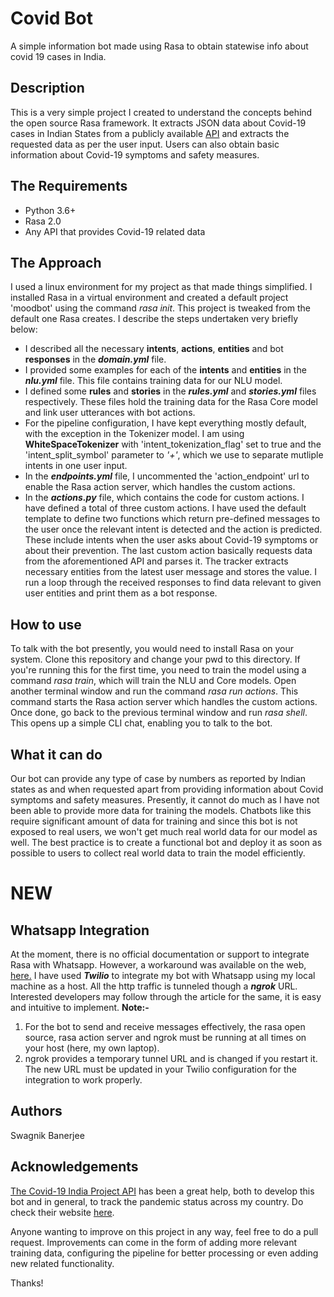 # Covid Bot
A simple information bot made using Rasa to obtain statewise info about covid 19 cases in India.

## Description
This is a very simple project I created to understand the concepts behind the open source Rasa framework. It extracts JSON data about Covid-19 cases in Indian States from a publicly available [API](https://api.covid19india.org/data.json) and extracts the requested data as per the user input.
Users can also obtain basic information about Covid-19 symptoms and safety measures.

## The Requirements
- Python 3.6+
- Rasa 2.0
- Any API that provides Covid-19 related data

## The Approach
I used a linux environment for my project as that made things simplified. I installed Rasa in a virtual environment and created a default project 'moodbot' using the command _rasa init_. This project is tweaked from the default one Rasa creates. I describe the steps undertaken very briefly below:
- I described all the necessary **intents**, **actions**, **entities** and bot **responses** in the **_domain.yml_** file.
- I provided some examples for each of the **intents** and **entities** in the **_nlu.yml_** file. This file contains training data for our NLU model.
- I defined some **rules** and **stories** in the **_rules.yml_** and **_stories.yml_** files respectively. These files hold the training data for the Rasa Core model and link user utterances with bot actions.
- For the pipeline configuration, I have kept everything mostly default, with the exception in the Tokenizer model. I am using **WhiteSpaceTokenizer** with 'intent_tokenization_flag' set to true and the 'intent_split_symbol' parameter to _'+'_, which we use to separate mutliple intents in one user input.
- In the **_endpoints.yml_** file, I uncommented the 'action_endpoint' url to enable the Rasa action server, which handles the custom actions.
- In the **_actions.py_** file, which contains the code for custom actions. I have defined a total of three custom actions. I have used the default template to define two functions which return pre-defined messages to the user once the relevant intent is detected and the action is predicted. These include intents when the user asks about Covid-19 symptoms or about their prevention.
The last custom action basically requests data from the aforementioned API and parses it. The tracker extracts necessary entities from the latest user message and stores the value. I run a loop through the received responses to find data relevant to given user entities and print them as a bot response.

## How to use
To talk with the bot presently, you would need to install Rasa on your system. Clone this repository and change your pwd to this directory. If you're running this for the first time, you need to train the model using a command _rasa train_, which will train the NLU and Core models. Open another terminal window and run the command _rasa run actions_. This command starts the Rasa action server which handles the custom actions. Once done, go back to the previous terminal window and run _rasa shell_. This opens up a simple CLI chat, enabling you to talk to the bot.

## What it can do
Our bot can provide any type of case by numbers as reported by Indian states as and when requested apart from providing information about Covid symptoms and safety measures.
Presently, it cannot do much as I have not been able to provide more data for training the models. Chatbots like this require significant amount of data for training and since this bot is not exposed to real users, we won't get much real world data for our model as well. The best practice is to create a functional bot and deploy it as soon as possible to users to collect real world data to train the model efficiently.

# NEW
## Whatsapp Integration
At the moment, there is no official documentation or support to integrate Rasa with Whatsapp. However, a workaround was available on the web, [here.](https://medium.com/@alfredfranciz/integrate-rasa-with-whatsapp-1b1477b51090) I have used **_Twilio_** to integrate my bot with Whatsapp using my local machine as a host. All the http traffic is tunneled though a **_ngrok_** URL. Interested developers may follow through the article for the same, it is easy and intuitive to implement.
**Note:-**
1. For the bot to send and receive messages effectively, the rasa open source, rasa action server and ngrok must be running at all times on your host (here, my own laptop).
2. ngrok provides a temporary tunnel URL and is changed if you restart it. The new URL must be updated in your Twilio configuration for the integration to work properly.


## Authors
Swagnik Banerjee

## Acknowledgements
[The Covid-19 India Project API](https://github.com/covid19india/api) has been a great help, both to develop this bot and in general, to track the pandemic status across my country. Do check their website [here](https://www.covid19india.org/).

Anyone wanting to improve on this project in any way, feel free to do a pull request. Improvements can come in the form of adding more relevant training data, configuring the pipeline for better processing or even adding new related functionality.

Thanks!

